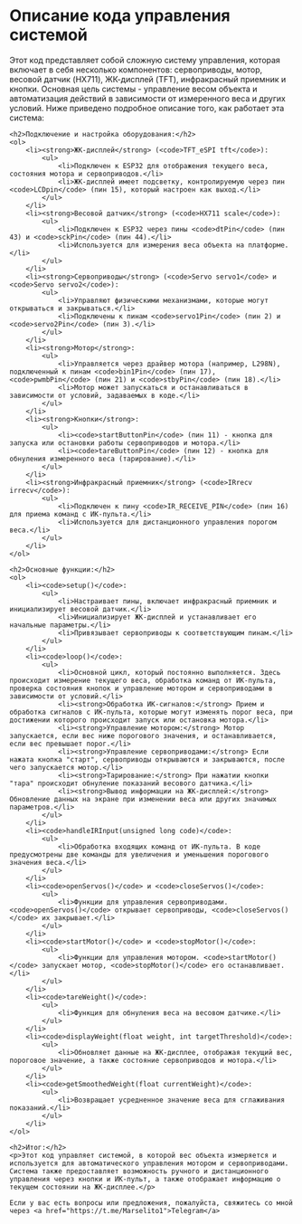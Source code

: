 <!DOCTYPE html>
<html lang="ru">
<head>
    <meta charset="UTF-8">
    <meta name="viewport" content="width=device-width, initial-scale=1.0">
    <title>Описание кода управления системой</title>
</head>
<body>
    <h1>Описание кода управления системой</h1>
    <p>Этот код представляет собой сложную систему управления, которая включает в себя несколько компонентов: сервоприводы, мотор, весовой датчик (HX711), ЖК-дисплей (TFT), инфракрасный приемник и кнопки. Основная цель системы - управление весом объекта и автоматизация действий в зависимости от измеренного веса и других условий. Ниже приведено подробное описание того, как работает эта система:</p>

    <h2>Подключение и настройка оборудования:</h2>
    <ol>
        <li><strong>ЖК-дисплей</strong> (<code>TFT_eSPI tft</code>):
            <ul>
                <li>Подключен к ESP32 для отображения текущего веса, состояния мотора и сервоприводов.</li>
                <li>ЖК-дисплей имеет подсветку, контролируемую через пин <code>LCDpin</code> (пин 15), который настроен как выход.</li>
            </ul>
        </li>
        <li><strong>Весовой датчик</strong> (<code>HX711 scale</code>):
            <ul>
                <li>Подключен к ESP32 через пины <code>dtPin</code> (пин 43) и <code>sckPin</code> (пин 44).</li>
                <li>Используется для измерения веса объекта на платформе.</li>
            </ul>
        </li>
        <li><strong>Сервоприводы</strong> (<code>Servo servo1</code> и <code>Servo servo2</code>):
            <ul>
                <li>Управляют физическими механизмами, которые могут открываться и закрываться.</li>
                <li>Подключены к пинам <code>servo1Pin</code> (пин 2) и <code>servo2Pin</code> (пин 3).</li>
            </ul>
        </li>
        <li><strong>Мотор</strong>:
            <ul>
                <li>Управляется через драйвер мотора (например, L298N), подключенный к пинам <code>bin1Pin</code> (пин 17), <code>pwmbPin</code> (пин 21) и <code>stbyPin</code> (пин 18).</li>
                <li>Мотор может запускаться и останавливаться в зависимости от условий, задаваемых в коде.</li>
            </ul>
        </li>
        <li><strong>Кнопки</strong>:
            <ul>
                <li><code>startButtonPin</code> (пин 11) - кнопка для запуска или остановки работы сервоприводов и мотора.</li>
                <li><code>tareButtonPin</code> (пин 12) - кнопка для обнуления измеренного веса (тарирование).</li>
            </ul>
        </li>
        <li><strong>Инфракрасный приемник</strong> (<code>IRrecv irrecv</code>):
            <ul>
                <li>Подключен к пину <code>IR_RECEIVE_PIN</code> (пин 16) для приема команд с ИК-пульта.</li>
                <li>Используется для дистанционного управления порогом веса.</li>
            </ul>
        </li>
    </ol>

    <h2>Основные функции:</h2>
    <ol>
        <li><code>setup()</code>:
            <ul>
                <li>Настраивает пины, включает инфракрасный приемник и инициализирует весовой датчик.</li>
                <li>Инициализирует ЖК-дисплей и устанавливает его начальные параметры.</li>
                <li>Привязывает сервоприводы к соответствующим пинам.</li>
            </ul>
        </li>
        <li><code>loop()</code>:
            <ul>
                <li>Основной цикл, который постоянно выполняется. Здесь происходит измерение текущего веса, обработка команд от ИК-пульта, проверка состояния кнопок и управление мотором и сервоприводами в зависимости от условий.</li>
                <li><strong>Обработка ИК-сигналов:</strong> Прием и обработка сигналов с ИК-пульта, которые могут изменять порог веса, при достижении которого происходит запуск или остановка мотора.</li>
                <li><strong>Управление мотором:</strong> Мотор запускается, если вес ниже порогового значения, и останавливается, если вес превышает порог.</li>
                <li><strong>Управление сервоприводами:</strong> Если нажата кнопка "старт", сервоприводы открываются и закрываются, после чего запускается мотор.</li>
                <li><strong>Тарирование:</strong> При нажатии кнопки "тара" происходит обнуление показаний весового датчика.</li>
                <li><strong>Вывод информации на ЖК-дисплей:</strong> Обновление данных на экране при изменении веса или других значимых параметров.</li>
            </ul>
        </li>
        <li><code>handleIRInput(unsigned long code)</code>:
            <ul>
                <li>Обработка входящих команд от ИК-пульта. В коде предусмотрены две команды для увеличения и уменьшения порогового значения веса.</li>
            </ul>
        </li>
        <li><code>openServos()</code> и <code>closeServos()</code>:
            <ul>
                <li>Функции для управления сервоприводами. <code>openServos()</code> открывает сервоприводы, <code>closeServos()</code> их закрывает.</li>
            </ul>
        </li>
        <li><code>startMotor()</code> и <code>stopMotor()</code>:
            <ul>
                <li>Функции для управления мотором. <code>startMotor()</code> запускает мотор, <code>stopMotor()</code> его останавливает.</li>
            </ul>
        </li>
        <li><code>tareWeight()</code>:
            <ul>
                <li>Функция для обнуления веса на весовом датчике.</li>
            </ul>
        </li>
        <li><code>displayWeight(float weight, int targetThreshold)</code>:
            <ul>
                <li>Обновляет данные на ЖК-дисплее, отображая текущий вес, пороговое значение, а также состояние сервоприводов и мотора.</li>
            </ul>
        </li>
        <li><code>getSmoothedWeight(float currentWeight)</code>:
            <ul>
                <li>Возвращает усредненное значение веса для сглаживания показаний.</li>
            </ul>
        </li>
    </ol>

    <h2>Итог:</h2>
    <p>Этот код управляет системой, в которой вес объекта измеряется и используется для автоматического управления мотором и сервоприводами. Система также предоставляет возможность ручного и дистанционного управления через кнопки и ИК-пульт, а также отображает информацию о текущем состоянии на ЖК-дисплее.</p>

    Если у вас есть вопросы или предложения, пожалуйста, свяжитесь со мной через <a href="https://t.me/Marselito1">Telegram</a>
</body>
</html>
